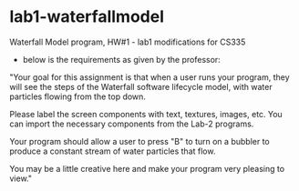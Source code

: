 # lab1-waterfallmodel
Waterfall Model program, HW#1 - lab1 modifications for CS335

- below is the requirements as given by the professor:

"Your goal for this assignment is that when a user runs your program, they will see the steps of the Waterfall software lifecycle model, with water particles flowing from the top down.

Please label the screen components with text, textures, images, etc.
You can import the necessary components from the Lab-2 programs.

Your program should allow a user to press "B" to turn on a bubbler to produce a constant stream of water particles that flow.

You may be a little creative here and make your program very pleasing to view."
